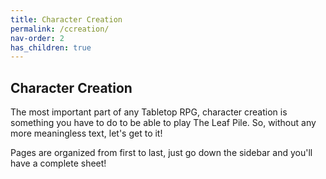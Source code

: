 ```yaml
---
title: Character Creation
permalink: /ccreation/
nav-order: 2
has_children: true
---
```


## Character Creation

The most important part of any Tabletop RPG, character creation is something you have to do to be able to play The Leaf Pile. So, without any more meaningless text, let's get to it!

Pages are organized from first to last, just go down the sidebar and you'll have a complete sheet!
